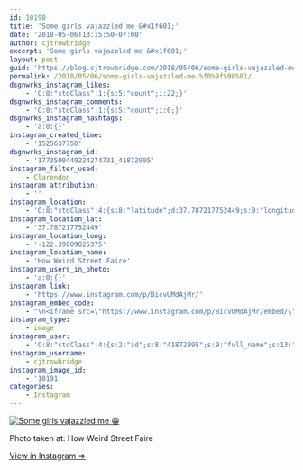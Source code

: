 ```yaml
---
id: 10190
title: 'Some girls vajazzled me &#x1f601;'
date: '2018-05-06T13:15:50-07:00'
author: cjtrowbridge
excerpt: 'Some girls vajazzled me &#x1f601;'
layout: post
guid: 'https://blog.cjtrowbridge.com/2018/05/06/some-girls-vajazzled-me-%f0%9f%98%81/'
permalink: /2018/05/06/some-girls-vajazzled-me-%f0%9f%98%81/
dsgnwrks_instagram_likes:
    - 'O:8:"stdClass":1:{s:5:"count";i:22;}'
dsgnwrks_instagram_comments:
    - 'O:8:"stdClass":1:{s:5:"count";i:0;}'
dsgnwrks_instagram_hashtags:
    - 'a:0:{}'
instagram_created_time:
    - '1525637750'
dsgnwrks_instagram_id:
    - '1773500449224274731_41872995'
instagram_filter_used:
    - Clarendon
instagram_attribution:
    - ''
instagram_location:
    - 'O:8:"stdClass":4:{s:8:"latitude";d:37.787217752449;s:9:"longitude";d:-122.39809825375;s:4:"name";s:22:"How Weird Street Faire";s:2:"id";i:2633176;}'
instagram_location_lat:
    - '37.787217752449'
instagram_location_long:
    - '-122.39809825375'
instagram_location_name:
    - 'How Weird Street Faire'
instagram_users_in_photo:
    - 'a:0:{}'
instagram_link:
    - 'https://www.instagram.com/p/BicvUMdAjMr/'
instagram_embed_code:
    - "\n<iframe src=\"https://www.instagram.com/p/BicvUMdAjMr/embed/\" width=\"612\" height=\"710\" frameborder=\"0\" scrolling=\"no\" allowtransparency=\"true\" class=\"insta-image-embed\"></iframe>\n"
instagram_type:
    - image
instagram_user:
    - 'O:8:"stdClass":4:{s:2:"id";s:8:"41872995";s:9:"full_name";s:13:"CJ Trowbridge";s:15:"profile_picture";s:141:"https://scontent.cdninstagram.com/vp/f708ff53c279f1837541e07836a542d3/5B912C1C/t51.2885-19/s150x150/13724650_1188772791164794_142557231_a.jpg";s:8:"username";s:12:"cjtrowbridge";}'
instagram_username:
    - cjtrowbridge
instagram_image_id:
    - '10191'
categories:
    - Instagram
---
```


[![Some girls vajazzled me 😁](https://blog.cjtrowbridge.com/wp-content/uploads/2018/05/1525637750-1-1.jpg)](https://www.instagram.com/p/BicvUMdAjMr/)

Photo taken at: How Weird Street Faire

[View in Instagram ⇒](https://www.instagram.com/p/BicvUMdAjMr/)